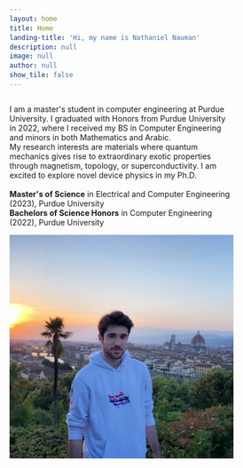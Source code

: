 ```yaml
---
layout: home
title: Home
landing-title: 'Hi, my name is Nathaniel Nauman'
description: null
image: null
author: null
show_tile: false
---
```


<html>
<head>

  <link rel="icon" type="image/x-icon" href="assets/images/noon.ico">
</head>
  
<head>
<meta name="viewport" content="width=device-width, initial-scale=1">
<style>
* {
  box-sizing: border-box;
}

/* Create two unequal columns that floats next to each other */
.column {
  float: left;
  padding: 10px;
  /* height: 300px; Should be removed. Only for demonstration */
}

.left {
  width: 60%;
}

.right {
  width: 40%;
}

/* Clear floats after the columns */
.row:after {
  content: "";
  display: table;
  clear: both;
}
</style>
</head>
<body>

<div class="row">
  <div class="column left">
    <p>I am a master's student in computer engineering at Purdue University. I graduated with Honors from Purdue University in 2022, where I received my BS in Computer Engineering and minors in both Mathematics and Arabic.<br>
    My research interests are materials where quantum mechanics gives rise to extraordinary exotic properties through magnetism, topology, or superconductivity. I am excited to explore novel device physics in my Ph.D.<br><br>
    <b>Master's of Science</b> in Electrical and Computer Engineering (2023), Purdue University<br>
    <b>Bachelors of Science Honors</b> in Computer Engineering (2022), Purdue University</p>
  </div>
  <div class="column right">
    <img src="assets/images/bio_photo.png" alt="Nathaniel Nauman" width="500"> 
  </div>
</div>

</body>
</html>
